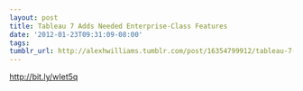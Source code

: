 ```yaml
---
layout: post
title: Tableau 7 Adds Needed Enterprise-Class Features
date: '2012-01-23T09:31:09-08:00'
tags: 
tumblr_url: http://alexhwilliams.tumblr.com/post/16354799912/tableau-7-adds-needed-enterprise-class-features
---
```

<p><a href="http://bit.ly/wIet5q">http://bit.ly/wIet5q</a></p>
